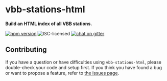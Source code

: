 # vbb-stations-html

**Build an HTML index of all VBB stations.**

[![npm version](https://img.shields.io/npm/v/vbb-stations-html.svg)](https://www.npmjs.com/package/vbb-stations-html)
![ISC-licensed](https://img.shields.io/github/license/derhuerst/vbb-stations-html.svg)
[![chat on gitter](https://badges.gitter.im/derhuerst.svg)](https://gitter.im/derhuerst)


## Contributing

If you have a question or have difficulties using `vbb-stations-html`, please double-check your code and setup first. If you think you have found a bug or want to propose a feature, refer to [the issues page](https://github.com/derhuerst/vbb-stations-html/issues).
